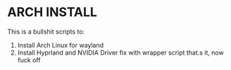 # ARCH INSTALL

This is a bullshit scripts to:
1. Install Arch Linux for wayland
2. Install Hyprland and NVIDIA Driver fix with wrapper script
that.s it, now fuck off

